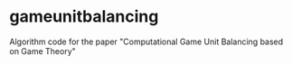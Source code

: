 # gameunitbalancing
Algorithm code for the paper "Computational Game Unit Balancing based on Game Theory"

